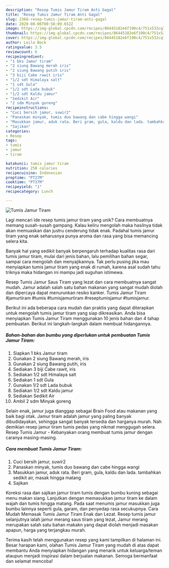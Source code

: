 ```yaml
---
description: "Resep Tumis Jamur Tiram Anti Gagal"
title: "Resep Tumis Jamur Tiram Anti Gagal"
slug: 2368-resep-tumis-jamur-tiram-anti-gagal
date: 2020-08-06T00:58:09.652Z
image: https://img-global.cpcdn.com/recipes/86445182e6f190c4/751x532cq70/tumis-jamur-tiram-foto-resep-utama.jpg
thumbnail: https://img-global.cpcdn.com/recipes/86445182e6f190c4/751x532cq70/tumis-jamur-tiram-foto-resep-utama.jpg
cover: https://img-global.cpcdn.com/recipes/86445182e6f190c4/751x532cq70/tumis-jamur-tiram-foto-resep-utama.jpg
author: Leila Beck
ratingvalue: 3.5
reviewcount: 6
recipeingredient:
- "1 bks Jamur tiram"
- "2 siung Bawang merah iris"
- "2 siung Bawang putih iris"
- "3 biji Cabe rawit iris"
- "1/2 sdt Himalaya salt"
- "1 sdt Gula"
- "1/2 sdt Lada bubuk"
- "1/2 sdt Kaldu jamur"
- "Sedikit Air"
- "2 sdm Minyak goreng"
recipeinstructions:
- "Cuci bersih jamur, suwir2"
- "Panaskan minyak, tumis duo bawang dan cabe hingga wangi"
- "Masukkan jamur, aduk rata. Beri gram, gula, kaldu dan lada. tambahkan sedikit air, masak hingga matang"
- "Sajikan"
categories:
- Resep
tags:
- tumis
- jamur
- tiram

katakunci: tumis jamur tiram 
nutrition: 258 calories
recipecuisine: Indonesian
preptime: "PT27M"
cooktime: "PT37M"
recipeyield: "1"
recipecategory: Lunch

---
```



![Tumis Jamur Tiram](https://img-global.cpcdn.com/recipes/86445182e6f190c4/751x532cq70/tumis-jamur-tiram-foto-resep-utama.jpg)

Lagi mencari ide resep tumis jamur tiram yang unik? Cara membuatnya memang susah-susah gampang. Kalau keliru mengolah maka hasilnya tidak akan memuaskan dan justru cenderung tidak enak. Padahal tumis jamur tiram yang enak seharusnya punya aroma dan rasa yang bisa memancing selera kita.

Banyak hal yang sedikit banyak berpengaruh terhadap kualitas rasa dari tumis jamur tiram, mulai dari jenis bahan, lalu pemilihan bahan segar, sampai cara mengolah dan menyajikannya. Tak perlu pusing jika mau menyiapkan tumis jamur tiram yang enak di rumah, karena asal sudah tahu triknya maka hidangan ini mampu jadi suguhan istimewa.

Resep Tumis Jamur Saus Tiram yang lezat dan cara membuatnya sangat mudah. Jamur adalah salah satu bahan makanan yang sangat mudah diolah dan dipercaya dapat menurunkan resiko kanker. Tumis Jamur Tiram #jamurtiram #tumis #tumisjamurtiram #reseptumisjamur #tumisjamur.


Berikut ini ada beberapa cara mudah dan praktis yang dapat diterapkan untuk mengolah tumis jamur tiram yang siap dikreasikan. Anda bisa menyiapkan Tumis Jamur Tiram menggunakan 10 jenis bahan dan 4 tahap pembuatan. Berikut ini langkah-langkah dalam membuat hidangannya.

<!--inarticleads1-->

##### Bahan-bahan dan bumbu yang diperlukan untuk pembuatan Tumis Jamur Tiram:

1. Siapkan 1 bks Jamur tiram
1. Gunakan 2 siung Bawang merah, iris
1. Gunakan 2 siung Bawang putih, iris
1. Sediakan 3 biji Cabe rawit, iris
1. Sediakan 1/2 sdt Himalaya salt
1. Sediakan 1 sdt Gula
1. Gunakan 1/2 sdt Lada bubuk
1. Sediakan 1/2 sdt Kaldu jamur
1. Sediakan Sedikit Air
1. Ambil 2 sdm Minyak goreng


Selain enak, jamur juga dianggap sebagai Brain Food atau makanan yang baik bagi otak. Jamur tiram adalah jamur yang paling banyak dibudidayakan, sehingga sangat banyak tersedia dan harganya murah. Nah demikian resep jamur tiram tumis pedas yang nikmat menggugah selera. Resep Tumis Jamur - Kebanyakan orang membuat tumis jamur dengan caranya masing-masing. 

<!--inarticleads2-->

##### Cara membuat Tumis Jamur Tiram:

1. Cuci bersih jamur, suwir2
1. Panaskan minyak, tumis duo bawang dan cabe hingga wangi
1. Masukkan jamur, aduk rata. Beri gram, gula, kaldu dan lada. tambahkan sedikit air, masak hingga matang
1. Sajikan


Koreksi rasa dan sajikan jamur tiram tumis dengan bumbu kuning sebagai menu makan siang. Lanjutkan dengan memasukkan jamur tiram ke dalam wajah dan tumis hingga matang. Pada saat menumis jamur masukkan juga bumbu lainnya seperti gula, garam, dan penyedap rasa secukupnya. Cara Mudah Memasak Tumis Jamur Tiram Enak dan Lezat. Resep tumis jamur selanjutnya ialah jamur merang saus tiram yang lezat, Jamur merang merupakan salah satu bahan makakn yang dapat diolah menjadi masakan apapun, harga yang terjangkau murah. 

Terima kasih telah menggunakan resep yang kami tampilkan di halaman ini. Besar harapan kami, olahan Tumis Jamur Tiram yang mudah di atas dapat membantu Anda menyiapkan hidangan yang menarik untuk keluarga/teman ataupun menjadi inspirasi dalam berjualan makanan. Semoga bermanfaat dan selamat mencoba!
